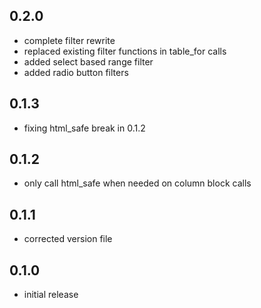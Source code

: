 ## 0.2.0
 * complete filter rewrite
 * replaced existing filter functions in table_for calls
 * added select based range filter
 * added radio button filters

## 0.1.3
* fixing html_safe break in 0.1.2

## 0.1.2
* only call html_safe when needed on column block calls

## 0.1.1
* corrected version file

## 0.1.0
 * initial release
